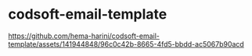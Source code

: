 # codsoft-email-template


https://github.com/hema-harini/codsoft-email-template/assets/141944848/96c0c42b-8665-4fd5-bbdd-ac5067b90acd

